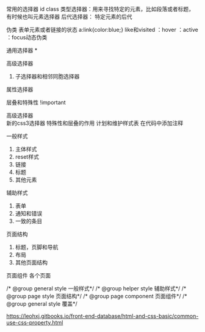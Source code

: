 常用的选择器 id class
类型选择器：用来寻找特定的元素，比如段落或者标题，有时候也叫元素选择器
后代选择器： 特定元素的后代

伪类
表单元素或者链接的状态
a:link{color:blue;}
like和visited ：hover ：active ：focus动态伪类

通用选择器
* 

高级选择器
1) 子选择器和相邻同胞选择器

属性选择器

层叠和特殊性
!important 


高级选择器  
新的css3选择器 
特殊性和层叠的作用
计划和维护样式表
在代码中添加注释


一般样式
1. 主体样式
2. reset样式
3. 链接
4. 标题
5. 其他元素

辅助样式
1. 表单
2. 通知和错误
3. 一致的条目

页面结构
1. 标题，页脚和导航
2. 布局
3. 其他页面结构

页面组件
各个页面

/*  @group general style    一般样式*/
/*  @group helper style     辅助样式*/
/*  @group page style       页面结构*/
/*  @group page component   页面组件*/
/*  @group general style    覆盖*/





https://leohxj.gitbooks.io/front-end-database/html-and-css-basic/common-use-css-property.html